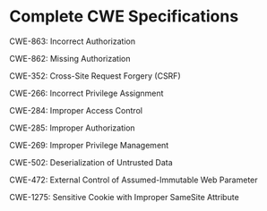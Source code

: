 

# Complete CWE Specifications

CWE-863: Incorrect Authorization

CWE-862: Missing Authorization

CWE-352: Cross-Site Request Forgery (CSRF)

CWE-266: Incorrect Privilege Assignment

CWE-284: Improper Access Control

CWE-285: Improper Authorization

CWE-269: Improper Privilege Management

CWE-502: Deserialization of Untrusted Data

CWE-472: External Control of Assumed-Immutable Web Parameter

CWE-1275: Sensitive Cookie with Improper SameSite Attribute